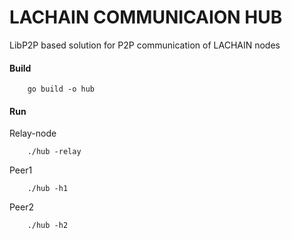 # LACHAIN COMMUNICAION HUB

LibP2P based solution for P2P communication of LACHAIN nodes


#### Build
```
    go build -o hub
```


#### Run

Relay-node

```
    ./hub -relay
```


Peer1

```
    ./hub -h1
```


Peer2

```
    ./hub -h2
```

